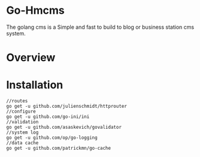 # Go-Hmcms
The golang cms is a Simple and fast to build to blog or business station cms system.
# Overview
# Installation
```
//routes
go get -u github.com/julienschmidt/httprouter
//configure
go get -u github.com/go-ini/ini
//validation
go get -u github.com/asaskevich/govalidator
//system log
go get -u github.com/op/go-logging
//data cache
go get -u github.com/patrickmn/go-cache
```
